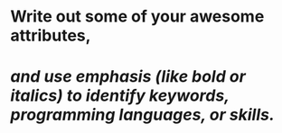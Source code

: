 # <b>Write out some of your awesome attributes, 
# <i>  and use emphasis (like bold or italics) to identify keywords, programming languages, or skills. 

